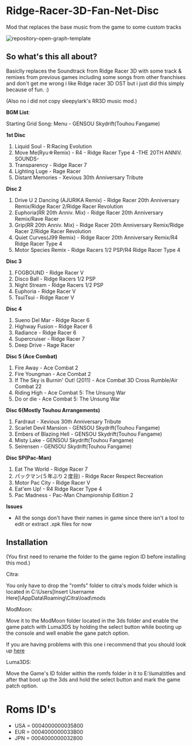# Ridge-Racer-3D-Fan-Net-Disc
Mod that replaces the base music from the game to some custom tracks


![repository-open-graph-template](https://user-images.githubusercontent.com/70654658/187312547-8fc2cb8d-b32e-47d0-a4b8-71bf6c52570f.png)


## So what's this all about?
Basiclly replaces the Soundtrack from Ridge Racer 3D with some track & remixes from previous games including some songs from other franchises
and don't get me wrong i like Ridge racer 3D OST but i just did this simply because of fun. :)

(Also no i did not copy sleepylark's RR3D music mod.)


**BGM List**:

Starting Grid Song: Menu - GENSOU Skydrift(Touhou Fangame) 

**1st Disc**

1. Liquid Soul - R:Racing Evolution
2. Move Me(Ryu☆Remix) - R4 - Ridge Racer Type 4 -THE 20TH ANNIV. SOUNDS-
3. Transparency - Ridge Racer 7 
4. Lighting Luge - Rage Racer
5. Distant Memories - Xevious 30th Anniversary Tribute

**Disc 2**
1. Drive U 2 Dancing (AJURIKA Remix) - Ridge Racer 20th Anniversary Remix/Ridge Racer 2/Ridge Racer Revolution
2. Euphoria(RR 20th Anniv. Mix) - Ridge Racer 20th Anniversary Remix/Rave Racer
3. Grip(RR 20th Anniv. Mix) - Ridge Racer 20th Anniversary Remix/Ridge Racer 2/Ridge Racer Revolution
4. Quiet Curves(J99 Remix) - Ridge Racer 20th Anniversary Remix/R4 Ridge Racer Type 4
5. Motor Species Remix - Ridge Racers 1/2 PSP/R4 Ridge Racer Type 4

**Disc 3**
1. FOGBOUND - Ridge Racer V
2. Disco Ball - Ridge Racers 1/2 PSP
3. Night Stream - Ridge Racers 1/2 PSP
4. Euphoria - Ridge Racer V 
5. TsuiTsui - Ridge Racer V

**Disc 4**
1. Sueno Del Mar - Ridge Racer 6
2. Highway Fusion - Ridge Racer 6
3. Radiance - Ridge Racer 6
4. Supercruiser - Ridge Racer 7
5. Deep Drive - Rage Racer

**Disc 5 (Ace Combat)**
1. Fire Away - Ace Combat 2
2. Fire Youngman - Ace Combat 2
3. If The Sky is Burnin' Out! (2011) - Ace Combat 3D Cross Rumble/Air Combat 22
4. Riding High - Ace Combat 5: The Unsung War
5. Do or die - Ace Combat 5: The Unsung War

**Disc 6(Mostly Touhou Arrangements)**
1. Fardraut - Xevious 30th Anniversary Tribute
2. Scarlet Devil Mansion - GENSOU Skydrift(Touhou Fangame)
3. Embers of Blazing Hell - GENSOU Skydrift(Touhou Fangame)
4. Misty Lake - GENSOU Skydrift(Touhou Fangame)
5. Seirensen - GENSOU Skydrift(Touhou Fangame)

**Disc SP(Pac-Man)**
1. Eat The World - Ridge Racer 7
2. パックマン(５年ぶり２度目) - Ridge Racer Respect Recreation
3. Motor Pac City - Ridge Racer V
4. Eat'em Up! - R4 Ridge Racer Type 4
5. Pac Madness - Pac-Man Championship Edition 2

**Issues**

- All the songs don't have their names in game since there isn't a tool to edit or extract .xpk files for now


## Installation

(You first need to rename the folder to the game region ID before installing this mod.)

Citra:

You only have to drop the "romfs" folder to citra's mods folder which is located in C:\Users\[Insert Username Here]\AppData\Roaming\Citra\load\mods


ModMoon:

Move it to the ModMoon folder located in the 3ds folder and enable the game patch with Luma3DS by holding the select button while booting up the console and well enable the gane patch option.

If you are having problems with this one i recommend that you should look up [here](https://gbatemp.net/threads/modmoon-a-beautiful-simple-and-compact-mods-manager-for-the-nintendo-3ds.519080/)

Luma3DS:

Move the Game's ID folder within the romfs folder in it to E:\luma\titles and after that boot up the 3ds and hold the select button and mark the game patch option.


# Roms ID's

- USA = 0004000000035800
- EUR = 0004000000033B00
- JPN = 0004000000032800
